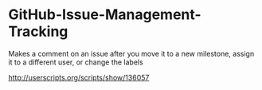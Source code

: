 GitHub-Issue-Management-Tracking
================================

Makes a comment on an issue after you move it to a new milestone, assign it to a different user, or change the labels

http://userscripts.org/scripts/show/136057
